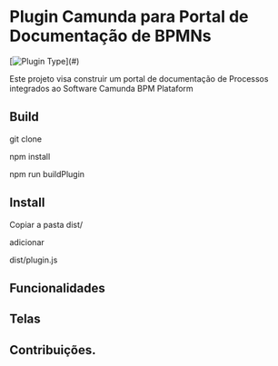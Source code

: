 # Plugin Camunda para Portal de Documentação de BPMNs

 [![Plugin Type](https://img.shields.io/badge/Plugin_Type-BPMN_(Camunda_Platform_7)-orange.svg)](#)

Este projeto visa construir um portal de documentação de Processos integrados ao Software Camunda BPM Plataform

## Build
git clone 

npm install

npm run buildPlugin

## Install

Copiar a pasta dist/

adicionar 

dist/plugin.js

## Funcionalidades


## Telas


## Contribuições.




